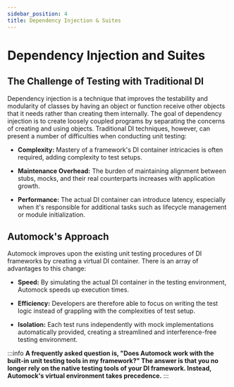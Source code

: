 ```yaml
---
sidebar_position: 4
title: Dependency Injection & Suites
---
```


# Dependency Injection and Suites

## The Challenge of Testing with Traditional DI

Dependency injection is a technique that improves the testability and modularity of classes by having an object or
function receive other objects that it needs rather than creating them internally. The goal of dependency injection is
to create loosely coupled programs by separating the concerns of creating and using objects. Traditional DI techniques,
however, can present a number of difficulties when conducting unit testing:

* **Complexity:** Mastery of a framework's DI container intricacies is often required, adding complexity to test setups.

* **Maintenance Overhead:** The burden of maintaining alignment between stubs, mocks, and their real counterparts
  increases with application growth.

* **Performance:** The actual DI container can introduce latency, especially when it's responsible for additional tasks
  such as lifecycle management or module initialization.

## Automock's Approach

Automock improves upon the existing unit testing procedures of DI frameworks by creating a virtual DI container. There
is an array of advantages to this change:

* **Speed:** By simulating the actual DI container in the testing environment, Automock speeds up execution times.

* **Efficiency:** Developers are therefore able to focus on writing the test logic instead of grappling with the
  complexities of test setup.

* **Isolation:** Each test runs independently with mock implementations automatically provided, creating a
  streamlined and interference-free testing environment.

:::info
**A frequently asked question is, "Does Automock work with the built-in unit testing tools in my framework?" The answer is
that you no longer rely on the native testing tools of your DI framework. Instead, Automock's virtual environment takes
precedence.**
:::

